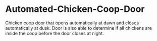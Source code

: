 # Automated-Chicken-Coop-Door
Chicken coop door that opens automatically at dawn and closes automatically at dusk. Door is also able to determine if all chickens are inside the coop before the door closes at night.
